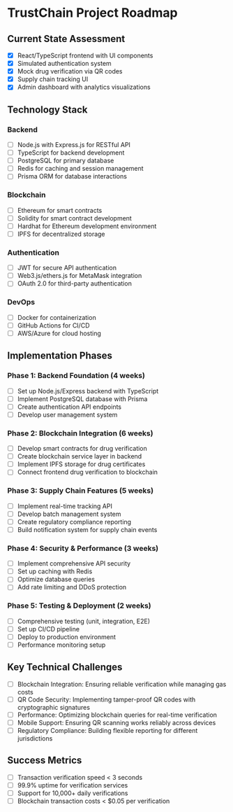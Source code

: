 # TrustChain Project Roadmap

## Current State Assessment
- [x] React/TypeScript frontend with UI components
- [x] Simulated authentication system
- [x] Mock drug verification via QR codes
- [x] Supply chain tracking UI
- [x] Admin dashboard with analytics visualizations

## Technology Stack

### Backend
- [ ] Node.js with Express.js for RESTful API
- [ ] TypeScript for backend development
- [ ] PostgreSQL for primary database
- [ ] Redis for caching and session management
- [ ] Prisma ORM for database interactions

### Blockchain
- [ ] Ethereum for smart contracts
- [ ] Solidity for smart contract development
- [ ] Hardhat for Ethereum development environment
- [ ] IPFS for decentralized storage

### Authentication
- [ ] JWT for secure API authentication
- [ ] Web3.js/ethers.js for MetaMask integration
- [ ] OAuth 2.0 for third-party authentication

### DevOps
- [ ] Docker for containerization
- [ ] GitHub Actions for CI/CD
- [ ] AWS/Azure for cloud hosting

## Implementation Phases

### Phase 1: Backend Foundation (4 weeks)
- [ ] Set up Node.js/Express backend with TypeScript
- [ ] Implement PostgreSQL database with Prisma
- [ ] Create authentication API endpoints
- [ ] Develop user management system

### Phase 2: Blockchain Integration (6 weeks)
- [ ] Develop smart contracts for drug verification
- [ ] Create blockchain service layer in backend
- [ ] Implement IPFS storage for drug certificates
- [ ] Connect frontend drug verification to blockchain

### Phase 3: Supply Chain Features (5 weeks)
- [ ] Implement real-time tracking API
- [ ] Develop batch management system
- [ ] Create regulatory compliance reporting
- [ ] Build notification system for supply chain events

### Phase 4: Security & Performance (3 weeks)
- [ ] Implement comprehensive API security
- [ ] Set up caching with Redis
- [ ] Optimize database queries
- [ ] Add rate limiting and DDoS protection

### Phase 5: Testing & Deployment (2 weeks)
- [ ] Comprehensive testing (unit, integration, E2E)
- [ ] Set up CI/CD pipeline
- [ ] Deploy to production environment
- [ ] Performance monitoring setup

## Key Technical Challenges
- [ ] Blockchain Integration: Ensuring reliable verification while managing gas costs
- [ ] QR Code Security: Implementing tamper-proof QR codes with cryptographic signatures
- [ ] Performance: Optimizing blockchain queries for real-time verification
- [ ] Mobile Support: Ensuring QR scanning works reliably across devices
- [ ] Regulatory Compliance: Building flexible reporting for different jurisdictions

## Success Metrics
- [ ] Transaction verification speed < 3 seconds
- [ ] 99.9% uptime for verification services
- [ ] Support for 10,000+ daily verifications
- [ ] Blockchain transaction costs < $0.05 per verification